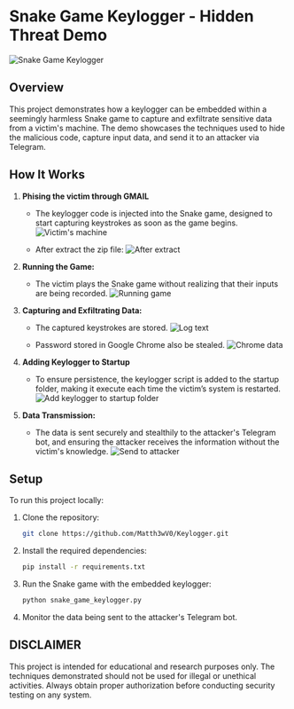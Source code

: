 # Snake Game Keylogger - Hidden Threat Demo

![Snake Game Keylogger](path/to/your/image.jpg)

## Overview

This project demonstrates how a keylogger can be embedded within a seemingly harmless Snake game to capture and exfiltrate sensitive data from a victim's machine. The demo showcases the techniques used to hide the malicious code, capture input data, and send it to an attacker via Telegram.

## How It Works

1. **Phising the victim through GMAIL**
   - The keylogger code is injected into the Snake game, designed to start capturing keystrokes as soon as the game begins.
   ![Victim's machine](https://github.com/user-attachments/assets/cd290938-571e-4297-b0de-ce8a003ac599)

   - After extract the zip file:
   ![After extract](https://github.com/user-attachments/assets/53d318e9-3702-47f2-8c90-87adaf3f5ca6)

2. **Running the Game:**
   - The victim plays the Snake game without realizing that their inputs are being recorded.
   ![Running game](https://github.com/user-attachments/assets/96e8d664-900e-415a-b737-3c175618a407)

3. **Capturing and Exfiltrating Data:**
   - The captured keystrokes are stored.
   ![Log text](https://github.com/user-attachments/assets/74b6849e-6a06-4e3f-ba8a-33d429287a2f)

   - Password stored in Google Chrome also be stealed.
   ![Chrome data](https://github.com/user-attachments/assets/c438598d-4fa0-46af-9064-750528b3a70f)

3. **Adding Keylogger to Startup**
   - To ensure persistence, the keylogger script is added to the startup folder, making it execute each time the victim’s system is restarted.
   ![Add keylogger to startup folder](https://github.com/user-attachments/assets/a403c99b-28e5-4a45-9815-cccbe6878fa9)

5. **Data Transmission:**
   - The data is sent securely and stealthily to the attacker's Telegram bot, and ensuring the attacker receives the information without the victim's knowledge.
   ![Send to attacker](https://github.com/user-attachments/assets/964bb31f-18ee-4bff-b0a1-858d33f75aca)

## Setup

To run this project locally:

1. Clone the repository:
   ```bash
   git clone https://github.com/Matth3wV0/Keylogger.git
   ```
2. Install the required dependencies:
   ```bash
   pip install -r requirements.txt
   ```
3. Run the Snake game with the embedded keylogger:
   ```bash
   python snake_game_keylogger.py
   ```
4. Monitor the data being sent to the attacker's Telegram bot.

## DISCLAIMER

This project is intended for educational and research purposes only. The techniques demonstrated should not be used for illegal or unethical activities. Always obtain proper authorization before conducting security testing on any system.

